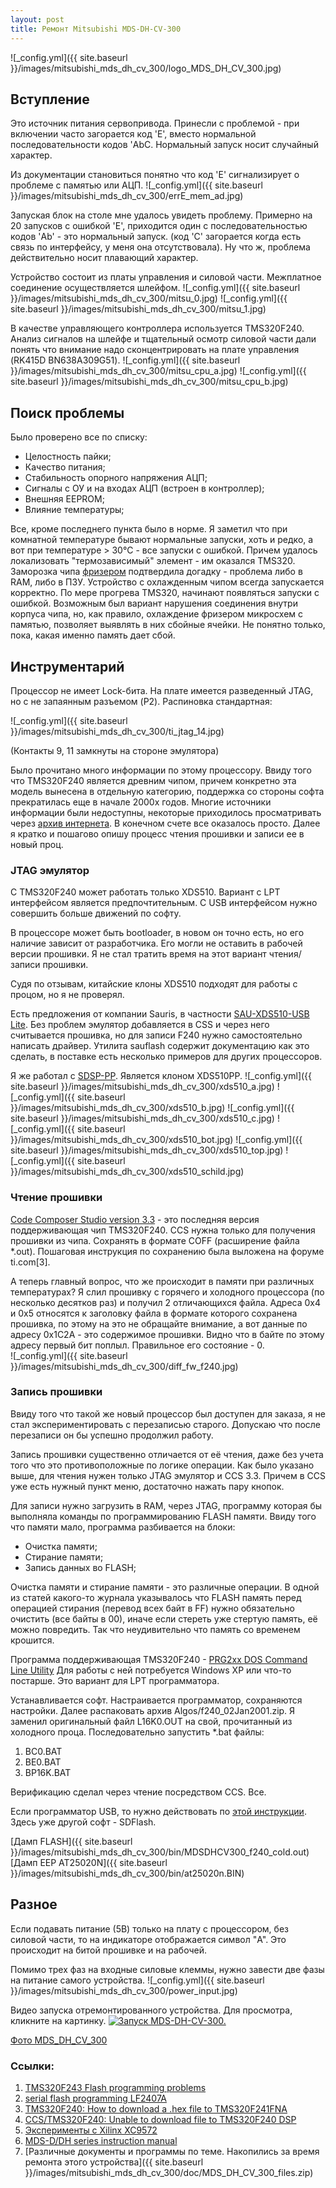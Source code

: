 ```yaml
---
layout: post
title: Ремонт Mitsubishi MDS-DH-CV-300
---
```

![_config.yml]({{ site.baseurl }}/images/mitsubishi_mds_dh_cv_300/logo_MDS_DH_CV_300.jpg)


## Вступление

Это источник питания сервопривода. Принесли с проблемой - при включении часто загорается код 'E', вместо нормальной последовательности кодов 'AbC. Нормальный запуск носит случайный характер. 

Из документации становиться понятно что код 'E' сигнализирует о проблеме с памятью или АЦП. 
![_config.yml]({{ site.baseurl }}/images/mitsubishi_mds_dh_cv_300/errE_mem_ad.jpg)

Запуская блок на столе мне удалось увидеть проблему. Примерно на 20 запусков с ошибкой 'E', приходится один с последовательностью кодов 'Ab' - это нормальный запуск. (код 'C' загорается когда есть связь по интерфейсу, у меня она отсутствовала). Ну что ж, проблема действительно носит плавающий характер.

Устройство состоит из платы управления и силовой части. Межплатное соединение осуществляется шлейфом. 
![_config.yml]({{ site.baseurl }}/images/mitsubishi_mds_dh_cv_300/mitsu_0.jpg)
![_config.yml]({{ site.baseurl }}/images/mitsubishi_mds_dh_cv_300/mitsu_1.jpg)

В качестве управляющего контроллера используется TMS320F240. Анализ сигналов на шлейфе и тщательный осмотр силовой части дали понять что внимание надо сконцентрировать на плате управления (RK415D BN638A309G51).
![_config.yml]({{ site.baseurl }}/images/mitsubishi_mds_dh_cv_300/mitsu_cpu_a.jpg)
![_config.yml]({{ site.baseurl }}/images/mitsubishi_mds_dh_cv_300/mitsu_cpu_b.jpg)


## Поиск проблемы 

Было проверено все по списку:
 * Целостность пайки;
 * Качество питания;
 * Стабильность опорного напряжения АЦП;
 * Сигналы с ОУ и на входах АЦП (встроен в контроллер);
 * Внешняя EEPROM;
 * Влияние температуры;

Все, кроме последнего пункта было в норме. Я заметил что при комнатной температуре бывают нормальные запуски, хоть и редко, а вот при температуре > 30°C - все запуски с ошибкой. Причем удалось локализовать "термозависимый" элемент - им оказался TMS320. Заморозка чипа [фризером](https://www.google.com/search?q=%D0%B0%D1%8D%D1%80%D0%BE%D0%B7%D0%BE%D0%BB%D1%8C+%D1%84%D1%80%D0%B8%D0%B7%D0%B5%D1%80&source=lmns&bih=676&biw=1280&client=safari&hl=ru&sa=X&ved=2ahUKEwjAzOzMw4TuAhUCuCoKHTgKBNUQ_AUoAHoECAEQAA) подтвердила догадку - проблема либо в RAM, либо в ПЗУ. Устройство с охлажденным чипом всегда запускается корректно. По мере прогрева TMS320, начинают появляться запуски с ошибкой. Возможным был вариант нарушения соединения внутри корпуса чипа, но, как правило, охлаждение фризером микросхем с памятью, позволяет выявлять в них сбойные ячейки. Не понятно только, пока, какая именно память дает сбой. 

## Инструментарий

Процессор не имеет Lock-бита. На плате имеется разведенный JTAG, но с не запаянным разъемом (P2). Распиновка стандартная:

![_config.yml]({{ site.baseurl }}/images/mitsubishi_mds_dh_cv_300/ti_jtag_14.jpg)

(Контакты 9, 11 замкнуты на стороне эмулятора)

Было прочитано много информации по этому процессору. Ввиду того что TMS320F240 является древним чипом, причем конкретно эта модель вынесена в отдельную категорию, поддержка со стороны софта прекратилась еще в начале 2000х годов. Многие источники информации были недоступны, некоторые приходилось просматривать через [архив интернета](https://web.archive.org). В конечном счете все оказалось просто. Далее я кратко и пошагово опишу процесс чтения прошивки и записи ее в новый проц.

### JTAG эмулятор
С TMS320F240 может работать только XDS510. Вариант с LPT интерфейсом является предпочтительным. С USB интерфейсом нужно совершить больше движений по софту. 

В процессоре может быть bootloader, в новом он точно есть, но его наличие зависит от разработчика. Его могли не оставить в рабочей версии прошивки. Я не стал тратить время на этот вариант чтения/записи прошивки. 

Судя по отзывам, китайские клоны XDS510 подходят для работы с процом, но я не проверял. 

Есть предложения от компании Sauris, в частности [SAU-XDS510-USB Lite](http://sauris.de/ru/zagruzki/?SECTION_ID=95&ELEMENT_ID=417). Без проблем эмулятор добавляется в CSS и через него считывается прошивка, но для записи F240 нужно самостоятельно написать драйвер. Утилита sauflash содержит документацию как это сделать, в поставке есть несколько примеров для других процессоров. 

Я же работал с [SDSP-PP](http://www.elkos.com.ua/setdsp/sdsppp.html). Является клоном XDS510PP.
![_config.yml]({{ site.baseurl }}/images/mitsubishi_mds_dh_cv_300/xds510_a.jpg)
![_config.yml]({{ site.baseurl }}/images/mitsubishi_mds_dh_cv_300/xds510_b.jpg)
![_config.yml]({{ site.baseurl }}/images/mitsubishi_mds_dh_cv_300/xds510_c.jpg)
![_config.yml]({{ site.baseurl }}/images/mitsubishi_mds_dh_cv_300/xds510_bot.jpg)
![_config.yml]({{ site.baseurl }}/images/mitsubishi_mds_dh_cv_300/xds510_top.jpg)
![_config.yml]({{ site.baseurl }}/images/mitsubishi_mds_dh_cv_300/xds510_schild.jpg)

### Чтение прошивки  
[Code Composer Studio version 3.3](https://software-dl.ti.com/dsps/forms/self_cert_export.html?prod_no=CCS_3.3.83.20_Platinum.zip&ref_url=https://software-dl.ti.com/dsps/dsps_public_sw/sdo_ccstudio/CCSv3/CCS_3_3/) - это последняя версия поддерживающая чип TMS320F240. CCS нужна только для получения прошивки из чипа.
Сохранять в формате COFF (расширение файла *.out). Пошаговая инструкция по сохранению была выложена на форуме ti.com[3].

А теперь главный вопрос, что же происходит в памяти при различных температурах? Я слил прошивку с горячего и холодного процессора (по несколько десятков раз) и получил 2 отличающихся файла. Адреса 0x4 и 0x5 относятся к заголовку файла в формате которого сохранена прошивка, по этому на это не обращайте внимание, а вот данные по адресу 0x1C2A - это содержимое прошивки. Видно что в байте по этому адресу первый бит поплыл. Правильное его состояние - 0.  
![_config.yml]({{ site.baseurl }}/images/mitsubishi_mds_dh_cv_300/diff_fw_f240.jpg)

### Запись прошивки
Ввиду того что такой же новый процессор был доступен для заказа, я не стал экспериментировать с перезаписью старого. Допускаю что после перезаписи он бы успешно продолжил работу. 

Запись прошивки существенно отличается от её чтения, даже без учета того что это противоположные по логике операции. Как было указано выше, для чтения нужен только JTAG эмулятор и CCS 3.3. Причем в CCS уже есть нужный пункт меню, достаточно нажать пару кнопок. 

Для записи нужно загрузить в RAM, через JTAG, программу которая бы выполняла команды по программированию FLASH памяти. 
Ввиду того что памяти мало, программа разбивается на блоки:
 * Очистка памяти;
 * Стирание памяти;
 * Запись данных во FLASH;
 
Очистка памяти и стирание памяти - это различные операции. В одной из статей какого-то журнала указывалось что FLASH память перед операцией стирания (перевод всех байт в FF) нужно обязательно очистить (все байты в 00), иначе если стереть уже стертую память, её можно повредить. Так что неудивительно что память со временем крошится.

Программа поддерживающая TMS320F240 - [PRG2xx DOS Command Line Utility](https://secureservercdn.net/198.71.233.107/y4s.7d5.myftpupload.com/wp-content/uploads/files/drv/SetupPRG2xx_v332.zip)
Для работы с ней потребуется Windows XP или что-то постарше. Это вариант для LPT программатора.  

Устанавливается софт. Настраивается программатор, сохраняются настройки. Далее распаковать архив Algos/f240_02Jan2001.zip. 
Я заменил оригинальный файл L16K0.OUT на свой, прочитанный из холодного проца. Последовательно запустить *.bat файлы:
 1. BC0.BAT
 2. BE0.BAT
 3. BP16K.BAT

Верификацию сделал через чтение посредством CCS. Все.

Если программатор USB, то нужно действовать по [этой инструкции](http://spectrumdigital.com/sdflash-faq/#1.4). Здесь уже другой софт - SDFlash.

[Дамп FLASH]({{ site.baseurl }}/images/mitsubishi_mds_dh_cv_300/bin/MDSDHCV300_f240_cold.out)  
[Дамп EEP AT25020N]({{ site.baseurl }}/images/mitsubishi_mds_dh_cv_300/bin/at25020n.BIN)
## Разное

Если подавать питание (5В) только на плату с процессором, без силовой части, то на индикаторе отображается символ "A". Это происходит на битой прошивке и на рабочей. 

Помимо трех фаз на входные силовые клеммы, нужно завести две фазы на питание самого устройства. 
![_config.yml]({{ site.baseurl }}/images/mitsubishi_mds_dh_cv_300/power_input.jpg)

Видео запуска отремонтированного устройства. Для просмотра, кликните на картинку.
[![Запуск MDS-DH-CV-300.](https://img.youtube.com/vi/vfsXHPIJ0d0/0.jpg)](https://www.youtube.com/watch?v=vfsXHPIJ0d0 "Запуск MDS-DH-CV-300")

[Фото MDS_DH_CV_300](https://photos.app.goo.gl/b5tCzQpJs6hpbAmVA)
### Ссылки:

1. [TMS320F243 Flash programming problems](https://e2e.ti.com/support/microcontrollers/c2000/f/171/t/106074)
2. [serial flash programming LF2407A](https://e2e.ti.com/support/microcontrollers/c2000/f/171/t/110179)
3. [TMS320F240: How to download a .hex file to TMS320F241FNA](https://e2e.ti.com/support/microcontrollers/c2000/f/171/t/712791)  
4. [CCS/TMS320F240: Unable to download file to TMS320F240 DSP](https://e2e.ti.com/support/microcontrollers/c2000/f/171/t/857081)  
5. [Эксперименты с Xilinx XC9572](https://igorkov.org/cpldexp)
6. [MDS-D/DH series instruction manual](https://dl.mitsubishielectric.com/dl/fa/document/manual/cnc/ib1500025/ib1500025engh.pdf)
7. [Различные документы и программы по теме. Накопились за время ремонта этого устройства]({{ site.baseurl }}/images/mitsubishi_mds_dh_cv_300/doc/MDS_DH_CV_300_files.zip)







